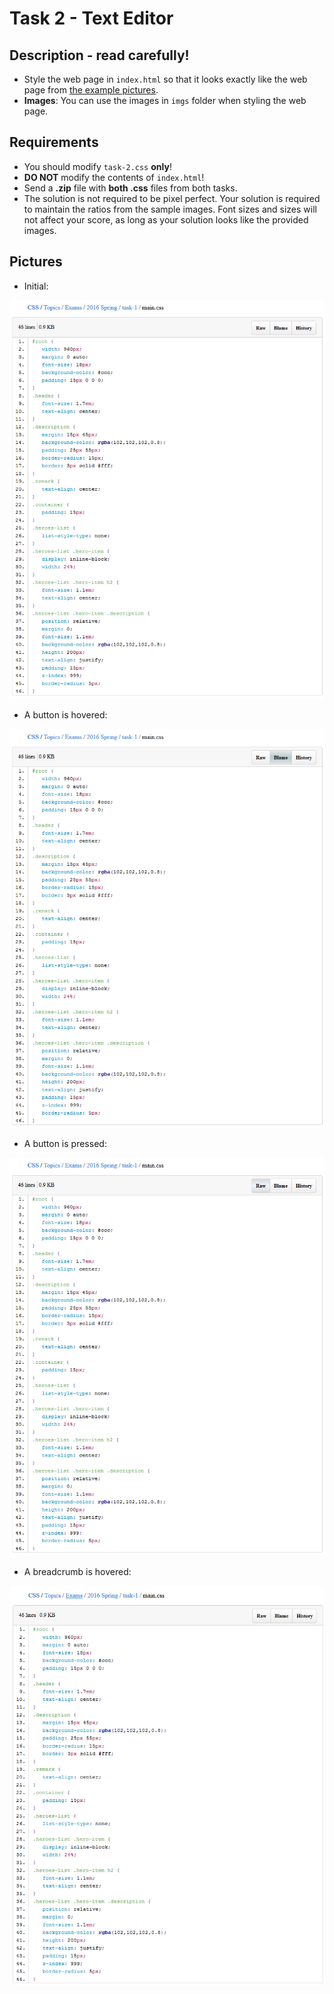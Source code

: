 # Task 2 - Text Editor

## Description - read carefully!
- Style the web page in `index.html` so that it looks exactly like the web page from [the example pictures](./result). 
- **Images**: You can use the images in `imgs` folder when styling the web page.

## Requirements
- You should modify `task-2.css` **only**!
- **DO NOT** modify the contents of `index.html`!
- Send a **.zip** file with **both .css** files from both tasks.
- The solution is not required to be pixel perfect. Your solution is required to maintain the ratios from the sample images. Font sizes and sizes will not affect your score, as long as your solution looks like the provided images.

## Pictures
- Initial:

![initial page](./result/initial.png)

- A button is hovered:

![file tab hovered](./result/control-button-hovered.png)

- A button is pressed:

![current file tab hovered](./result/control-button-pressed.png)

- A breadcrumb is hovered:

![hovered selector](./result/breadcrumb-hovered.png)
